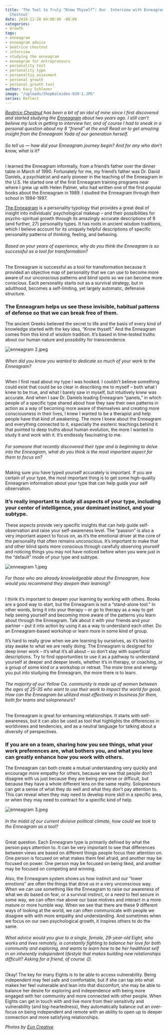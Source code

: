 ```yaml
---
title: 'The Tool to Truly “Know Thyself”: Our  Interview with Enneagram Expert Beatrice
  Chestnut'
date: 2018-12-28 04:00:00 -08:00
categories:
- Growth
tags:
- enneagram
- enneagram advice
- beatrice chestnut
- interview
- studying the enneagram
- enneagram for entrepreneurs
- personality test
- personality type
- personaltiy assesment
- personal growth
- personal growth tool
author: Kacy Schlener
image: "/uploads/ShopKaleidos-020-1.JPG"
series: Reflect
---
```


_[Beatrice Chestnut](https://beatricechestnut.com/) has been a bit of an idol of mine since I first discovered and started studying the [Enneagram](https://www.enneagraminstitute.com/) about two years ago. I still can’t believe my luck in getting to interview her, and of course I had to sneak in a personal question about my 8 “friend” at the end! Read on to get amazing insight from the Enneagram Yoda of our generation herself._

###### So tell us — how did your Enneagram journey begin? And for any who don’t know, what is it? 

I learned the Enneagram informally, from a friend’s father over the dinner table in March of 1990. Fortunately for me, my friend’s father was Dr. David Daniels, a psychiatrist and early pioneer in the teaching of the Enneagram in the U.S. He started one of the first Enneagram training programs near where I grew up with Helen Palmer, who had written one of the first popular books about the Enneagram in 1989. I studied the Enneagram through their school in 1994-1997.

[The Enneagram](https://www.enneagraminstitute.com/) is a personality typology that provides a great deal of insight into individuals’ psychological makeup – and their possibilities for psycho-spiritual growth through its amazingly accurate descriptions of 9 (and further, 27) personality types. It has roots in ancient wisdom traditions, which I believe account for its uniquely helpful descriptions of specific personality patterns of thinking, feeling, and behaving.

###### Based on your years of experience, why do you think the Enneagram is so successful as a tool for transformation?

The Enneagram is successful as a tool for transformation because it provided an objective map of personality that we can use to become more aware of our unconscious patterns and blind spots so we can become more conscious. Each personality starts out as a survival strategy, but in adulthood, becomes a self-limiting, yet largely automatic, defensive structure. 

### The Enneagram helps us see these invisible, habitual patterns of defense so that we can break free of them. 

The ancient Greeks believed the secret to life and the basis of every kind of knowledge started with the key idea, “Know thyself.” And the Enneagram comes from this kind of wisdom tradition. It’s based in time-tested truths about our human nature and possibility for transcendence. 

![enneagram 2.jpeg](/uploads/enneagram%202.jpeg)

###### When did you know you wanted to dedicate so much of your work to the Enneagram?

When I first read about my type I was hooked. I couldn’t believe something could exist that could be so clear in describing me to myself – both what I knew to be true, and what I barely saw in myself, but intuitively knew was accurate. And when I saw Dr. Daniels leading Enneagram “panels,” in which people of a specific type shared about how they saw their own patterns in action as a way of becoming more aware of themselves and creating more consciousness in their lives, I knew I wanted to be a therapist and help people have that kind of awakening. The more I knew about the Enneagram and everything connected to it, especially the esoteric teachings behind it that pointed to deep truths about human evolution, the more I wanted to study it and work with it. It’s endlessly fascinating to me. 

###### For someone that recently discovered their type and is beginning to delve into the Enneagram, what do you think is the most important aspect for them to focus on?

Making sure you have typed yourself accurately is important. If you are certain of your type, the most important thing is to get some high-quality Enneagram information about your type that can help guide your self observation. 

### It’s really important to study all aspects of your type, including your center of intelligence, your dominant instinct, and your subtype.

These aspects provide very specific insights that can help guide self-observation and raise your self-awareness level. The “passion” is also a very important aspect to focus on, as it’s the emotional driver at the core of the personality that often remains unconscious. It’s important to make that and other blind spots more conscious through carefully observing yourself and noticing things you may not have noticed before when you were just in the “default” mode of your type and subtype. 

![enneagram 1.jpeg](/uploads/enneagram%201.jpeg)

###### For those who are already knowledgeable about the Enneagram, how would you recommend they deepen their learning? 

I think it’s important to deepen your learning by working with others. Books are a good way to start, but the Enneagram is not a “stand-alone tool.” In other words, bring it into your therapy – or go to therapy as a way to get help seeing yourself and becoming more aware of the patterns you learn about through the Enneagram. Talk about it with your friends and your partner – put it into action by using it as a way to understand each other. Do an Enneagram-based workshop or learn more in some kind of group. 

It’s hard to really grow when we are learning by ourselves, as it’s hard to stay awake to what we are really doing. The Enneagram is designed for deep inner work – it’s what it’s all about – so don’t stay with superficial descriptions. Try to find opportunities to use it as a pathway to understand yourself at deeper and deeper levels, whether it’s in therapy, or coaching, or a group of some kind or a workshop or retreat. The more time and energy you put into studying the Enneagram, the more there is to learn. 

###### The majority of our Yellow Co. community is made up of women between the ages of 25-35 who want to use their work to impact the world for good. How can the Enneagram be utilized most effectively in business for them, both for teams and solopreneurs? 

The Enneagram is great for enhancing relationships. It starts with self-awareness, but it can also be used as tool that highlights the differences in worldviews and tendencies, and as a neutral language for talking about a diversity of perspectives. 

### If you are on a team, sharing how you see things, what your work preferences are, what bothers you, and what you love can greatly enhance how you work with others. 

The Enneagram can both create a mutual understanding very quickly and encourage more empathy for others, because we see that people don’t disagree with us just because they are being perverse or difficult, but because they have a whole different lens on the same reality. Solopreneurs can get a sense of what they do well and what they don’t pay attention to. This can reveal when they may need to develop more skill in a specific area, or when they may need to contract for a specific kind of help.

![enneagram 3.jpeg](/uploads/enneagram%203.jpeg)

###### In the midst of our current divisive political climate, how could we look to the Enneagram as a tool? 

Great question. Each Enneagram type is primarily defined by what the person pays attention to. It can be very important to see that differences between views are based on different things people focus their attention on. One person is focused on what makes them feel afraid, and another may be focused on power. One person may be focused on being liked, and another may be focused on competing and winning. 

Also, the Enneagram system shows us how instinct and our “lower emotions” are often the things that drive us in a very unconscious way. When we can use something like the Enneagram to raise our awareness of what we do based on fear, or a survival instinct, or a need to feel secure in some way, we can often rise above our base motives and interact in a more mature or more humble way. When we see that there are these 9 different ways of looking at the world, we can often communicate with people we disagree with with more empathy and understanding. And sometimes when we focus on our own psychological growth, it inspires others to do the same.    

###### What advice would you give to a single, female, 29-year-old Eight, who works and lives remotely, is constantly fighting to balance her love for both community and exploring, and wants to learn how to be her healthiest self in an inherently independent lifestyle that makes building new relationships difficult? Asking for a friend, of course 😉. 

Okay! The key for many Eights is to be able to access vulnerability. Being independent may feel safe and comfortable, but if she can tap into what makes her feel vulnerable and lean into that discomfort, she may be able to balance her desire for exploring and independence with being more engaged with her community and more connected with other people. When Eights can get in touch with and live more from their sensitivity and vulnerability (and big-heartedness), they automatically balance out an over-focus on being independent and remote with an ability to open up to deeper connection and more satisfying relationships. 

_Photos by [Eun Creative](http://www.euncreative.com/)_